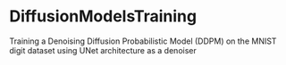 # DiffusionModelsTraining
Training a Denoising Diffusion Probabilistic Model (DDPM) on the MNIST digit dataset using UNet architecture as a denoiser
